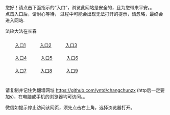 您好！请点击下面指示的“入口”，浏览此网站是安全的，且为您带来平安。。 <br/>
点击入口后，请耐心等待， 过程中可能会出现无法打开的提示，请忽略，最终会进入网站. </br>

法轮大法在长春<br/>
<div style="padding:10px"><a style="margin:20px" target="_blank" href="https://dns68jyp44kjg.cloudfront.net/2Qpsp?yrrdqqtx" id="ccLink1" rel="nofollow">入口1</a> <a target="_blank" style="margin:20px" href="https://dlkp28w8mf3mu.cloudfront.net/2Qpsp?xxcef" id="ccLink2" rel="nofollow">入口2</a> <a style="margin:20px" target="_blank" href="https://d3vxtlx8m0d94y.cloudfront.net/2Qpsp?pzpmg" id="ccLink3" rel="nofollow">入口3</a></div>

<div style="padding:10px" ><a style="margin:20px" target="_blank" href="https://dns68jyp44kjg.cloudfront.net/2Qpsp?yrrdqqtx" id="ccLink4" rel="nofollow">入口4</a> <a style="margin:20px" href="https://dlkp28w8mf3mu.cloudfront.net/2Qpsp?xxcef" target="_blank" id="ccLink5" rel="nofollow">入口5</a> <a style="margin:20px" href="https://d3vxtlx8m0d94y.cloudfront.net/2Qpsp?pzpmg" target="_blank" id="ccLink6" rel="nofollow">入口6</a></div>

<div style="padding:10px"><a style="margin:20px" target="_blank" href="https://dns68jyp44kjg.cloudfront.net/2Qpsp?yrrdqqtx" id="ccLink7" rel="nofollow">入口7</a> <a style="margin:20px" href="https://dlkp28w8mf3mu.cloudfront.net/2Qpsp?xxcef" target="_blank" id="ccLink8" rel="nofollow">入口8</a> <a style="margin:20px" target="_blank" href="https://d3vxtlx8m0d94y.cloudfront.net/2Qpsp?pzpmg" id="ccLink9" rel="nofollow">入口9</a></div>

<br/>



请复制并记住免翻墙网址 https://github.com/yntd/changchunzx (http后一定要加s)，在电脑或手机的浏览器均可访问。。<br/>

微信如提示停止访问该网页，须先点击右上角，选择浏览器打开。
